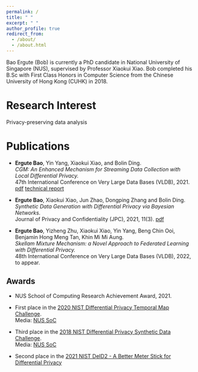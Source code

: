 ```yaml
---
permalink: /
title: " "
excerpt: " "
author_profile: true
redirect_from:
  - /about/
  - /about.html
---
```


Bao Ergute (Bob) is currently a PhD candidate in National University of Singapore (NUS), supervised by Professor Xiaokui Xiao. Bob completed his B.Sc with First Class Honors in Computer Science from the Chinese University of Hong Kong (CUHK) in 2018.

Research Interest
======
Privacy-preserving data analysis

Publications
======
- **Ergute Bao**, Yin Yang, Xiaokui Xiao, and Bolin Ding.\
*CGM: An Enhanced Mechanism for Streaming Data Collection with Local Differential Privacy.*\
47th International Conference on Very Large Data Bases (VLDB), 2021.
[pdf](http://vldb.org/pvldb/vol14/p2258-bao.pdf)
[technical report](http://academicpages.github.io/files/p2258-bao-technical.pdf)
<!-- <a href="http://vldb.org/pvldb/vol14/p2258-bao.pdf">link</a> -->
<!-- (Acceptance rate: 23%) -->


- **Ergute Bao**, Xiaokui Xiao, Jun Zhao, Dongping Zhang and Bolin Ding.\
*Synthetic Data Generation with Differential Privacy via Bayesian Networks.*\
Journal of Privacy and Confidentiality (JPC), 2021, 11(3).
[pdf](https://journalprivacyconfidentiality.org/index.php/jpc/article/download/776/723)

- **Ergute Bao**, Yizheng Zhu, Xiaokui Xiao, Yin Yang, Beng Chin Ooi, Benjamin Hong Meng Tan, Khin Mi Mi Aung.\
*Skellam Mixture Mechanism: a Novel Approach to Federated Learning with Differential Privacy.*\
48th International Conference on Very Large Data Bases (VLDB), 2022, to appear.
<!-- <a href="https://journalprivacyconfidentiality.org/index.php/jpc/article/download/776/723">link</a> -->

Awards
------
- NUS School of Computing Research Achievement Award, 2021.

- First place in the [2020 NIST Differential Privacy Temporal Map Challenge](https://www.nist.gov/ctl/pscr/open-innovation-prize-challenges/current-and-upcoming-prize-challenges/2020-differential).\
Media: [NUS SoC](https://www.comp.nus.edu.sg/news/2021-nistchallenge/)

- Third place in the [2018 NIST Differential Privacy Synthetic Data Challenge](https://www.nist.gov/ctl/pscr/team-privbayes).\
Media: [NUS SoC](https://www.comp.nus.edu.sg/news/archives/y2019/2019-nist-differential-privacy-synthetic-data-challenge/)

- Second place in the [2021 NIST DeID2 - A Better Meter Stick for Differential Privacy](https://www.herox.com/bettermeterstick/updates)
